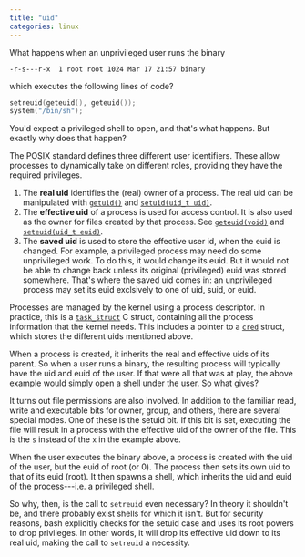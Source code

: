 ```yaml
---
title: "uid"
categories: linux
---
```


What happens when an unprivileged user runs the binary

```
-r-s---r-x  1 root root 1024 Mar 17 21:57 binary
```

which executes the following lines of code?

```c
setreuid(geteuid(), geteuid());
system("/bin/sh");
```

You'd expect a privileged shell to open, and that's what happens. But exactly why does that happen?

The POSIX standard defines three different user identifiers. These allow processes to dynamically take on different roles, providing they have the required privileges.

1. The **real uid** identifies the (real) owner of a process. The real uid can be manipulated with [`getuid()`](http://man7.org/linux/man-pages/man2/getuid.2.html) and [`setuid(uid_t uid)`](http://man7.org/linux/man-pages/man2/setuid.2.html).
2. The **effective uid** of a process is used for access control. It is also used as the owner for files created by that process. See [`geteuid(void)`](http://man7.org/linux/man-pages/man2/getuid.2.html) and [`seteuid(uid_t euid)`](http://man7.org/linux/man-pages/man2/seteuid.2.html).
3. The **saved uid** is used to store the effective user id, when the euid is changed. For example, a privileged process may need do some unprivileged work. To do this, it would change its euid. But it would not be able to change back unless its original (privileged) euid was stored somewhere. That's where the saved uid comes in: an unprivileged process may set its euid exclsively to one of uid, suid, or euid.

Processes are managed by the kernel using a process descriptor. In practice, this is a [`task_struct`](https://github.com/torvalds/linux/blob/8f5fd927c3a7576d57248a2d7a0861c3f2795973/include/linux/sched.h#L524) C struct, containing all the process information that the kernel needs. This includes a pointer to a [`cred`](https://github.com/torvalds/linux/blob/8f5fd927c3a7576d57248a2d7a0861c3f2795973/include/linux/cred.h#L111) struct, which stores the different uids mentioned above.

When a process is created, it inherits the real and effective uids of its parent. So when a user runs a binary, the resulting process will typically have the uid and euid of the user. If that were all that was at play, the above example would simply open a shell under the user. So what gives?

It turns out file permissions are also involved. In addition to the familiar read, write and executable bits for owner, group, and others, there are several special modes. One of these is the setuid bit. If this bit is set, executing the file will result in a process with the effective uid of the owner of the file. This is the `s` instead of the `x` in the example above.

When the user executes the binary above, a process is created with the uid of the user, but the euid of root (or 0). The process then sets its own uid to that of its euid (root). It then spawns a shell, which inherits the uid and euid of the process---i.e. a privileged shell.

So why, then, is the call to `setreuid` even necessary? In theory it shouldn't be, and there probably exist shells for which it isn't. But for security reasons, bash explicitly checks for the setuid case and uses its root powers to drop privileges. In other words, it will drop its effective uid down to its real uid, making the call to `setreuid` a necessity.
